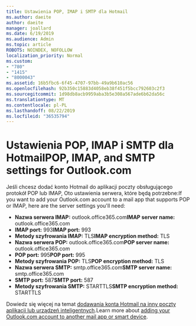 ```yaml
---
title: Ustawienia POP, IMAP i SMTP dla Hotmail
ms.author: daeite
author: daeite
manager: joallard
ms.date: 6/19/2019
ms.audience: Admin
ms.topic: article
ROBOTS: NOINDEX, NOFOLLOW
localization_priority: Normal
ms.custom:
- "780"
- "1415"
- "8000043"
ms.assetid: 16b5fbc6-6f45-4707-97bb-49a9b610ac56
ms.openlocfilehash: 92b350c15883d4058eb38f451f5bcc792603c2f3
ms.sourcegitcommit: 1d98db8acb9959aba3b5e308a567ade6b62da56c
ms.translationtype: MT
ms.contentlocale: pl-PL
ms.lasthandoff: 08/22/2019
ms.locfileid: "36535794"
---
```

# <a name="pop-imap-and-smtp-settings-for-outlookcom"></a><span data-ttu-id="3eec1-102">Ustawienia POP, IMAP i SMTP dla Hotmail</span><span class="sxs-lookup"><span data-stu-id="3eec1-102">POP, IMAP, and SMTP settings for Outlook.com</span></span>

<span data-ttu-id="3eec1-103">Jeśli chcesz dodać konto Hotmail do aplikacji poczty obsługującego protokół POP lub IMAP, Oto ustawienia serwera, które będą potrzebne:</span><span class="sxs-lookup"><span data-stu-id="3eec1-103">If you want to add your Outlook.com account to a mail app that supports POP or IMAP, here are the server settings you'll need:</span></span>
  
- <span data-ttu-id="3eec1-104">**Nazwa serwera IMAP:** outlook.office365.com</span><span class="sxs-lookup"><span data-stu-id="3eec1-104">**IMAP server name:** outlook.office365.com</span></span>
- <span data-ttu-id="3eec1-105">**IMAP port:** 993</span><span class="sxs-lookup"><span data-stu-id="3eec1-105">**IMAP port:** 993</span></span>
- <span data-ttu-id="3eec1-106">**Metody szyfrowania IMAP:** TLS</span><span class="sxs-lookup"><span data-stu-id="3eec1-106">**IMAP encryption method:** TLS</span></span>
- <span data-ttu-id="3eec1-107">**Nazwa serwera POP:** outlook.office365.com</span><span class="sxs-lookup"><span data-stu-id="3eec1-107">**POP server name:** outlook.office365.com</span></span>  
- <span data-ttu-id="3eec1-108">**POP port:** 995</span><span class="sxs-lookup"><span data-stu-id="3eec1-108">**POP port:** 995</span></span>  
- <span data-ttu-id="3eec1-109">**Metody szyfrowania POP:** TLS</span><span class="sxs-lookup"><span data-stu-id="3eec1-109">**POP encryption method:** TLS</span></span>  
- <span data-ttu-id="3eec1-110">**Nazwa serwera SMTP:** smtp.office365.com</span><span class="sxs-lookup"><span data-stu-id="3eec1-110">**SMTP server name:** smtp.office365.com</span></span>
- <span data-ttu-id="3eec1-111">**SMTP port:** 587</span><span class="sxs-lookup"><span data-stu-id="3eec1-111">**SMTP port:** 587</span></span>
- <span data-ttu-id="3eec1-112">**Metody szyfrowania SMTP:** STARTTLS</span><span class="sxs-lookup"><span data-stu-id="3eec1-112">**SMTP encryption method:** STARTTLS</span></span>

<span data-ttu-id="3eec1-113">Dowiedz się więcej na temat [dodawania konta Hotmail na inny poczty aplikacji lub urządzeń inteligentnych](https://support.office.com/article/73f3b178-0009-41ae-aab1-87b80fa94970?wt.mc_id=Office_Outlook_com_Alchemy).</span><span class="sxs-lookup"><span data-stu-id="3eec1-113">Learn more about [adding your Outlook.com account to another mail app or smart device](https://support.office.com/article/73f3b178-0009-41ae-aab1-87b80fa94970?wt.mc_id=Office_Outlook_com_Alchemy).</span></span>